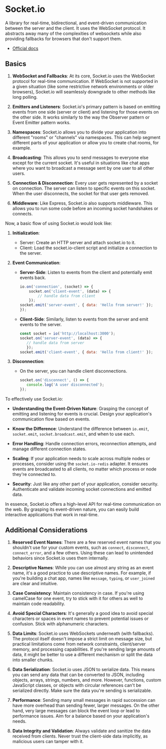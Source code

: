 # Socket.io
A library for real-time, bidirectional, and event-driven communication between the server and the client. It uses the WebSocket protocol.  It abstracts away many of the complexities of websockets while also providing fallbacks for browsers that don't support them.
- [Official docs](https://socket.io/docs/v4)
## Basics

1. **WebSocket and Fallbacks**: At its core, Socket.io uses the WebSocket protocol for real-time communication. If WebSocket is not supported in a given situation (like some restrictive network environments or older browsers), Socket.io will seamlessly downgrade to other methods like long polling.
    
2. **Emitters and Listeners**: Socket.io's primary pattern is based on emitting events from one side (server or client) and listening for those events on the other side. It works similarly to the way the Observer pattern or Event Emitter pattern works.
    
3. **Namespaces**: Socket.io allows you to divide your application into different "rooms" or "channels" via namespaces. This can help segment different parts of your application or allow you to create chat rooms, for example.
    
4. **Broadcasting**: This allows you to send messages to everyone else except for the current socket. It's useful in situations like chat apps where you want to broadcast a message sent by one user to all other users.
    
5. **Connection & Disconnection**: Every user gets represented by a socket on connection. The server can listen to specific events on this socket. When the user disconnects, the socket for that user gets removed.
    
6. **Middleware**: Like Express, Socket.io also supports middleware. This allows you to run some code before an incoming socket handshakes or connects.
    

Now, a basic flow of using Socket.io would look like:

1. **Initialization**:
    
    - Server: Create an HTTP server and attach socket.io to it.
    - Client: Load the socket.io-client script and initialize a connection to the server.
2. **Event Communication**:
    
    - **Server-Side**: Listen to events from the client and potentially emit events back.
        ```javascript
        io.on('connection', (socket) => {
            socket.on('client-event', (data) => {
                // handle data from client   
            });
        socket.emit('server-event', { data: 'Hello from server!' });
        });
        ```

	-  **Client-Side**: Similarly, listen to events from the server and emit events to the server.

        ```javascript
        const socket = io('http://localhost:3000'); 
        socket.on('server-event', (data) => {
           // handle data from server 
           }); 
        socket.emit('client-event', { data: 'Hello from client!' });
        ```
         
3. **Disconnection**:
    
    - On the server, you can handle client disconnections.
        ```javascript
        socket.on('disconnect', () => {
           console.log('A user disconnected');
	    });
        ```

To effectively use Socket.io:

- **Understanding the Event-Driven Nature**: Grasping the concept of emitting and listening for events is crucial. Design your application's communication flow based on events.
    
- **Know the Difference**: Understand the difference between `io.emit`, `socket.emit`, `socket.broadcast.emit`, and when to use each.
    
- **Error Handling**: Handle connection errors, reconnection attempts, and manage different connection states.
    
- **Scaling**: If your application needs to scale across multiple nodes or processes, consider using the `socket.io-redis` adapter. It ensures events are broadcasted to all clients, no matter which process or node they're connected to.
    
- **Security**: Just like any other part of your application, consider security. Authenticate and validate incoming socket connections and emitted data.
    

In essence, Socket.io offers a high-level API for real-time communication on the web. By grasping its event-driven nature, you can easily build interactive applications that work in real-time.

## Additional Considerations
1. **Reserved Event Names**: There are a few reserved event names that you shouldn't use for your custom events, such as `connect`, `disconnect`, `connect_error`, and a few others. Using these can lead to unintended behaviors since Socket.io uses them internally.
    
2. **Descriptive Names**: While you can use almost any string as an event name, it's a good practice to use descriptive names. For example, if you're building a chat app, names like `message`, `typing`, or `user_joined` are clear and intuitive.
    
3. **Case Consistency**: Maintain consistency in case. If you're using camelCase for one event, try to stick with it for others as well to maintain code readability.
    
4. **Avoid Special Characters**: It's generally a good idea to avoid special characters or spaces in event names to prevent potential issues or confusion. Stick with alphanumeric characters.
    
5. **Data Limits**: Socket.io uses WebSockets underneath (with fallbacks). The protocol itself doesn't impose a strict limit on message size, but practical limitations come from network constraints, client/server memory, and processing capabilities. If you're sending large amounts of data, it might be better to use a different mechanism or split the data into smaller chunks.
    
6. **Data Serialization**: Socket.io uses JSON to serialize data. This means you can send any data that can be converted to JSON, including objects, arrays, strings, numbers, and more. However, functions, custom JavaScript classes, or objects with circular references can't be serialized directly. Make sure the data you're sending is serializable.
    
7. **Performance**: Sending many small messages in rapid succession can have more overhead than sending fewer, larger messages. On the other hand, very large messages can block the event loop or lead to performance issues. Aim for a balance based on your application's needs.
    
8. **Data Integrity and Validation**: Always validate and sanitize the data received from clients. Never trust the client-side data implicitly, as malicious users can tamper with it.